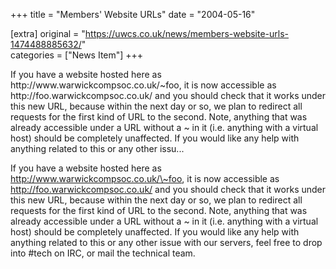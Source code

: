 +++
title = "Members' Website URLs"
date = "2004-05-16"

[extra]
original = "https://uwcs.co.uk/news/members-website-urls-1474488885632/"    
categories = ["News Item"]
+++

<p>If you have a website hosted here as http://www.warwickcompsoc.co.uk/~foo, it is now accessible as http://foo.warwickcompsoc.co.uk/ and you should check that it works under this new URL, because within the next day or so, we plan to redirect all requests for the first kind of URL to the second. Note, anything that was already accessible under a URL without a ~ in it (i.e. anything with a virtual host) should be completely unaffected. If you would like any help with anything related to this or any other issu...</p>

<!-- more -->

If you have a website hosted here as http://www.warwickcompsoc.co.uk/\~foo, it is now accessible as http://foo.warwickcompsoc.co.uk/ and you should check that it works under this new URL, because within the next day or so, we plan to redirect all requests for the first kind of URL to the second. Note, anything that was already accessible under a URL without a \~ in it (i.e. anything with a virtual host) should be completely unaffected. If you would like any help with anything related to this or any other issue with our servers, feel free to drop into \#tech on IRC, or mail the technical team.

